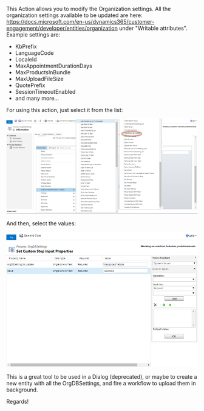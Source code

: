 This Action allows you to modify the Organization settings. 
All the organization settings available to be updated are here: https://docs.microsoft.com/en-us/dynamics365/customer-engagement/developer/entities/organization under "Writable attributes".
Example settings are: 
- KbPrefix
- LanguageCode
- LocaleId
- MaxAppointmentDurationDays
- MaxProductsInBundle
- MaxUploadFileSize
- QuotePrefix
- SessionTimeoutEnabled
- and many more...

For using this action, just select it from the list:

![](OrgDBSettingsUpdate1.png)

And then, select the values:

![](OrgDBSettingsUpdate2.png)

This is a great tool to be used in a Dialog (deprecated), or maybe to create a new entity with all the OrgDBSettings, and fire a workflow to upload them in background.

Regards!
